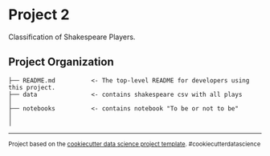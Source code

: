 Project 2
==============================

Classification of Shakespeare Players.

Project Organization
------------

    ├── README.md          <- The top-level README for developers using this project.
    ├── data               <- contains shakespeare csv with all plays
    │
    ├── notebooks          <- contains notebook "To be or not to be"
    │                        
    │                         


--------

<p><small>Project based on the <a target="_blank" href="https://drivendata.github.io/cookiecutter-data-science/">cookiecutter data science project template</a>. #cookiecutterdatascience</small></p>
